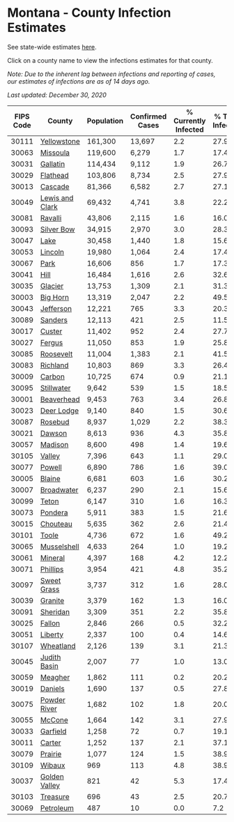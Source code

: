 # Montana - County Infection Estimates

See state-wide estimates [here](/infections/us-mt).

Click on a county name to view the infections estimates for that county.

*Note: Due to the inherent lag between infections and reporting of cases, our estimates of infections are as of 14 days ago.*

*Last updated: December 30, 2020*

|   FIPS Code |                             County |   Population |   Confirmed Cases |   % Currently Infected |   % Total Infected |
|-------------|------------------------------------|--------------|-------------------|------------------------|--------------------|
|       30111 |         [Yellowstone](yellowstone) |      161,300 |            13,697 |                    2.2 |               27.9 |
|       30063 |               [Missoula](missoula) |      119,600 |             6,279 |                    1.7 |               17.4 |
|       30031 |               [Gallatin](gallatin) |      114,434 |             9,112 |                    1.9 |               26.7 |
|       30029 |               [Flathead](flathead) |      103,806 |             8,734 |                    2.5 |               27.9 |
|       30013 |                 [Cascade](cascade) |       81,366 |             6,582 |                    2.7 |               27.1 |
|       30049 | [Lewis and Clark](lewis-and-clark) |       69,432 |             4,741 |                    3.8 |               22.2 |
|       30081 |                 [Ravalli](ravalli) |       43,806 |             2,115 |                    1.6 |               16.0 |
|       30093 |           [Silver Bow](silver-bow) |       34,915 |             2,970 |                    3.0 |               28.3 |
|       30047 |                       [Lake](lake) |       30,458 |             1,440 |                    1.8 |               15.6 |
|       30053 |                 [Lincoln](lincoln) |       19,980 |             1,064 |                    2.4 |               17.4 |
|       30067 |                       [Park](park) |       16,606 |               856 |                    1.7 |               17.3 |
|       30041 |                       [Hill](hill) |       16,484 |             1,616 |                    2.6 |               32.6 |
|       30035 |                 [Glacier](glacier) |       13,753 |             1,309 |                    2.1 |               31.3 |
|       30003 |               [Big Horn](big-horn) |       13,319 |             2,047 |                    2.2 |               49.5 |
|       30043 |             [Jefferson](jefferson) |       12,221 |               765 |                    3.3 |               20.3 |
|       30089 |                 [Sanders](sanders) |       12,113 |               421 |                    2.5 |               11.5 |
|       30017 |                   [Custer](custer) |       11,402 |               952 |                    2.4 |               27.7 |
|       30027 |                   [Fergus](fergus) |       11,050 |               853 |                    1.9 |               25.8 |
|       30085 |             [Roosevelt](roosevelt) |       11,004 |             1,383 |                    2.1 |               41.5 |
|       30083 |               [Richland](richland) |       10,803 |               869 |                    3.3 |               26.4 |
|       30009 |                   [Carbon](carbon) |       10,725 |               674 |                    0.9 |               21.1 |
|       30095 |           [Stillwater](stillwater) |        9,642 |               539 |                    1.5 |               18.5 |
|       30001 |           [Beaverhead](beaverhead) |        9,453 |               763 |                    3.4 |               26.8 |
|       30023 |           [Deer Lodge](deer-lodge) |        9,140 |               840 |                    1.5 |               30.6 |
|       30087 |                 [Rosebud](rosebud) |        8,937 |             1,029 |                    2.2 |               38.3 |
|       30021 |                   [Dawson](dawson) |        8,613 |               936 |                    4.3 |               35.8 |
|       30057 |                 [Madison](madison) |        8,600 |               498 |                    1.4 |               19.6 |
|       30105 |                   [Valley](valley) |        7,396 |               643 |                    1.1 |               29.0 |
|       30077 |                   [Powell](powell) |        6,890 |               786 |                    1.6 |               39.0 |
|       30005 |                   [Blaine](blaine) |        6,681 |               603 |                    1.6 |               30.2 |
|       30007 |           [Broadwater](broadwater) |        6,237 |               290 |                    2.1 |               15.6 |
|       30099 |                     [Teton](teton) |        6,147 |               310 |                    1.6 |               16.3 |
|       30073 |                 [Pondera](pondera) |        5,911 |               383 |                    1.5 |               21.6 |
|       30015 |               [Chouteau](chouteau) |        5,635 |               362 |                    2.6 |               21.4 |
|       30101 |                     [Toole](toole) |        4,736 |               672 |                    1.6 |               49.2 |
|       30065 |         [Musselshell](musselshell) |        4,633 |               264 |                    1.0 |               19.2 |
|       30061 |                 [Mineral](mineral) |        4,397 |               168 |                    4.2 |               12.2 |
|       30071 |               [Phillips](phillips) |        3,954 |               421 |                    4.8 |               35.2 |
|       30097 |         [Sweet Grass](sweet-grass) |        3,737 |               312 |                    1.6 |               28.0 |
|       30039 |                 [Granite](granite) |        3,379 |               162 |                    1.3 |               16.0 |
|       30091 |               [Sheridan](sheridan) |        3,309 |               351 |                    2.2 |               35.8 |
|       30025 |                   [Fallon](fallon) |        2,846 |               266 |                    0.5 |               32.2 |
|       30051 |                 [Liberty](liberty) |        2,337 |               100 |                    0.4 |               14.6 |
|       30107 |             [Wheatland](wheatland) |        2,126 |               139 |                    3.1 |               21.3 |
|       30045 |       [Judith Basin](judith-basin) |        2,007 |                77 |                    1.0 |               13.0 |
|       30059 |                 [Meagher](meagher) |        1,862 |               111 |                    0.2 |               20.2 |
|       30019 |                 [Daniels](daniels) |        1,690 |               137 |                    0.5 |               27.8 |
|       30075 |       [Powder River](powder-river) |        1,682 |               102 |                    1.8 |               20.0 |
|       30055 |                   [McCone](mccone) |        1,664 |               142 |                    3.1 |               27.9 |
|       30033 |               [Garfield](garfield) |        1,258 |                72 |                    0.7 |               19.1 |
|       30011 |                   [Carter](carter) |        1,252 |               137 |                    2.1 |               37.1 |
|       30079 |                 [Prairie](prairie) |        1,077 |               124 |                    1.5 |               38.9 |
|       30109 |                   [Wibaux](wibaux) |          969 |               113 |                    4.8 |               38.9 |
|       30037 |     [Golden Valley](golden-valley) |          821 |                42 |                    5.3 |               17.4 |
|       30103 |               [Treasure](treasure) |          696 |                43 |                    2.5 |               20.7 |
|       30069 |             [Petroleum](petroleum) |          487 |                10 |                    0.0 |                7.2 |